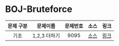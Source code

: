 
# BOJ-Bruteforce

|  문제 구분   |      문제이름      |    문제번호    |                                                                    소스                                                                     |                               링크                               
| :----------: | :----------------: | :--------: | :-----------------------------------------------------------------------------------------------------------------------------------------: | :--------------------------------------------------------------: 
| 기초 |   1,2,3 더하기   | 9095 | [소스](https://github.com/snowedev/Algorithm-Python/blob/master/%5BBrute%20force%5D/기초/%5BBrute_Force%5D1%2C2%2C3%20더하기.py) | [링크](https://www.acmicpc.net/problem/9095) 


